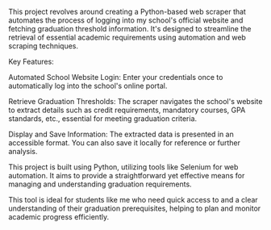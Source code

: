 This project revolves around creating a Python-based web scraper that automates the process of logging into my school's official website and fetching graduation threshold information. It's designed to streamline the retrieval of essential academic requirements using automation and web scraping techniques.

Key Features:

Automated School Website Login: Enter your credentials once to automatically log into the school's online portal.

Retrieve Graduation Thresholds: The scraper navigates the school's website to extract details such as credit requirements, mandatory courses, GPA standards, etc., essential for meeting graduation criteria.

Display and Save Information: The extracted data is presented in an accessible format. You can also save it locally for reference or further analysis.

This project is built using Python, utilizing tools like Selenium for web automation. It aims to provide a straightforward yet effective means for managing and understanding graduation requirements.

This tool is ideal for students like me who need quick access to and a clear understanding of their graduation prerequisites, helping to plan and monitor academic progress efficiently.

